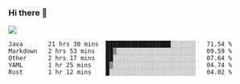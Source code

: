 ### Hi there 👋
![](https://github-readme-stats.vercel.app/api?username=tuichenchuxin)
<!--START_SECTION:waka-->
```text
Java       21 hrs 30 mins  ██████████████████░░░░░░░   71.54 % 
Markdown   2 hrs 53 mins   ██▒░░░░░░░░░░░░░░░░░░░░░░   09.59 % 
Other      2 hrs 17 mins   ██░░░░░░░░░░░░░░░░░░░░░░░   07.64 % 
YAML       1 hr 25 mins    █▒░░░░░░░░░░░░░░░░░░░░░░░   04.74 % 
Rust       1 hr 12 mins    █░░░░░░░░░░░░░░░░░░░░░░░░   04.02 % 
```
<!--END_SECTION:waka-->
